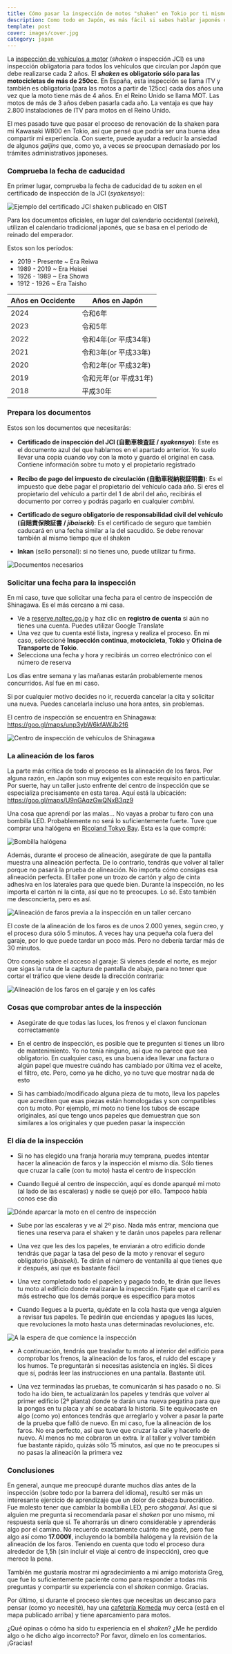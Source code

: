 ```yaml
---
title: Cómo pasar la inspección de motos "shaken" en Tokio por ti mismo
description: Como todo en Japón, es más fácil si sabes hablar japonés correctamente, pero no te preocupes, no es tan difícil como podrías pensar
template: post
cover: images/cover.jpg
category: japan
---
```


La [inspección de vehículos a motor](https://en.wikipedia.org/wiki/Motor-vehicle_inspection_(Japan)) (*shaken* o inspección JCI) es una inspección obligatoria para todos los vehículos que circulan por Japón que debe realizarse cada 2 años. El ***shaken* es obligatorio sólo para las motocicletas de más de 250cc**. En España, esta inspección se llama ITV y también es obligatoria (para las motos a partir de 125cc) cada dos años una vez que la moto tiene más de 4 años. En el Reino Unido se llama MOT. Las motos de más de 3 años deben pasarla cada año. La ventaja es que hay 2.800 instalaciones de ITV para motos en el Reino Unido. 

El mes pasado tuve que pasar el proceso de renovación de la shaken para mi Kawasaki W800 en Tokio, así que pensé que podría ser una buena idea compartir mi experiencia. Con suerte, puede ayudar a reducir la ansiedad de algunos *gaijins* que, como yo, a veces se preocupan demasiado por los trámites administrativos japoneses.

### Comprueba la fecha de caducidad

En primer lugar, comprueba la fecha de caducidad de tu *saken* en el certificado de inspección de la JCI (*syakensyo*):

![](/blog/how-to-pass-the-motorcycle-shaken-inspection-in-tokyo-by-yourself/images/1.jpg "Ejemplo del certificado JCI shaken publicado en OIST")

Para los documentos oficiales, en lugar del calendario occidental (*seireki*), utilizan el calendario tradicional japonés, que se basa en el periodo de reinado del emperador.

Estos son los períodos:

- 2019 - Presente ~ Era Reiwa
- 1989 - 2019 ~ Era Heisei
- 1926 - 1989 ~ Era Showa
- 1912 - 1926 ~ Era Taisho

| Años en Occidente | Años en Japón |
| --- | ----------- |
| 2024 | 令和6年 |
| 2023 | 令和5年 |
| 2022 | 令和4年(or 平成34年) |
| 2021 | 令和3年(or 平成33年) |
| 2020 | 令和2年(or 平成32年) |
| 2019 | 令和元年(or 平成31年) |
| 2018 | 平成30年 |

### Prepara los documentos

Estos son los documentos que necesitarás:

- **Certificado de inspección del JCI (自動車検査証 / *syakensyo*)**:
Este es el documento azul del que hablamos en el apartado anterior. Yo suelo llevar una copia cuando voy con la moto y guardo el original en casa. Contiene información sobre tu moto y el propietario registrado

- **Recibo de pago del impuesto de circulación (自動車税納税証明書)**:
Es el impuesto que debe pagar el propietario del vehículo cada año. Si eres el propietario del vehículo a partir del 1 de abril del año, recibirás el documento por correo y podrás pagarlo en cualquier *combini*. 

- **Certificado de seguro obligatorio de responsabilidad civil del vehículo (自賠責保険証書 / *jibaiseki*)**:
Es el certificado de seguro que también caducará en una fecha similar a la del sacudido. Se debe renovar también al mismo tiempo que el shaken

- **Inkan** (sello personal): si no tienes uno, puede utilizar tu firma.

![](/blog/how-to-pass-the-motorcycle-shaken-inspection-in-tokyo-by-yourself/images/1.jpg "Documentos necesarios")

### Solicitar una fecha para la inspección

En mi caso, tuve que solicitar una fecha para el centro de inspección de Shinagawa. Es el más cercano a mi casa.

- Ve a [reserve.naltec.go.jp](https://www.reserve.naltec.go.jp/web/ap-entry?slinky___page=forward:A1001_01) y haz clic en **registro de cuenta** si aún no tienes una cuenta. Puedes utilizar Google Translate
- Una vez que tu cuenta esté lista, ingresa y realiza el proceso. En mi caso, seleccioné **Inspección continua**, **motocicleta**, **Tokio** y **Oficina de Transporte de Tokio**.
- Selecciona una fecha y hora y recibirás un correo electrónico con el número de reserva

Los días entre semana y las mañanas estarán probablemente menos concurridos. Así fue en mi caso.

Si por cualquier motivo decides no ir, recuerda cancelar la cita y solicitar una nueva. Puedes cancelarla incluso una hora antes, sin problemas.

El centro de inspección se encuentra en Shinagawa: https://goo.gl/maps/unp3ybW6kfAWJb2f6

![](/blog/how-to-pass-the-motorcycle-shaken-inspection-in-tokyo-by-yourself/images/2.jpg "Centro de inspección de vehículos de Shinagawa")

### La alineación de los faros

La parte más crítica de todo el proceso es la alineación de los faros. Por alguna razón, en Japón son muy exigentes con este requisito en particular. Por suerte, hay un taller justo enfrente del centro de inspección que se especializa precisamente en esta tarea. Aquí está la ubicación: https://goo.gl/maps/U9nGAqzGwQNxB3qz9

Una cosa que aprendí por las malas... No vayas a probar tu faro con una bombilla LED. Probablemente no será lo suficientemente fuerte. Tuve que comprar una halógena en [Ricoland Tokyo Bay](https://goo.gl/maps/9QDzxWjjFVrge5CVA). Esta es la que compré:

![](/blog/how-to-pass-the-motorcycle-shaken-inspection-in-tokyo-by-yourself/images/7.jpg "Bombilla halógena")

Además, durante el proceso de alineación, asegúrate de que la pantalla muestra una alineación perfecta. De lo contrario, tendrás que volver al taller porque no pasará la prueba de alineación. No importa cómo consigas esa alineación perfecta. El taller pone un trozo de cartón y algo de cinta adhesiva en los laterales para que quede bien. Durante la inspección, no les importa el cartón ni la cinta, así que no te preocupes. Lo sé. Esto también me desconcierta, pero es así.

![](/blog/how-to-pass-the-motorcycle-shaken-inspection-in-tokyo-by-yourself/images/6.jpg "Alineación de faros previa a la inspección en un taller cercano")

El coste de la alineación de los faros es de unos 2.000 yenes, según creo, y el proceso dura sólo 5 minutos. A veces hay una pequeña cola fuera del garaje, por lo que puede tardar un poco más. Pero no debería tardar más de 30 minutos.

Otro consejo sobre el acceso al garaje: Si vienes desde el norte, es mejor que sigas la ruta de la captura de pantalla de abajo, para no tener que cortar el tráfico que viene desde la dirección contraria:

![](/blog/how-to-pass-the-motorcycle-shaken-inspection-in-tokyo-by-yourself/images/3.jpg "Alineación de los faros en el garaje y en los cafés")

### Cosas que comprobar antes de la inspección

- Asegúrate de que todas las luces, los frenos y el claxon funcionan correctamente

- En el centro de inspección, es posible que te pregunten si tienes un libro de mantenimiento. Yo no tenía ninguno, así que no parece que sea obligatorio. En cualquier caso, es una buena idea llevar una factura o algún papel que muestre cuándo has cambiado por última vez el aceite, el filtro, etc. Pero, como ya he dicho, yo no tuve que mostrar nada de esto

- Si has cambiado/modificado alguna pieza de tu moto, lleva los papeles que acrediten que esas piezas están homologadas y son compatibles con tu moto. Por ejemplo, mi moto no tiene los tubos de escape originales, así que tengo unos papeles que demuestran que son similares a los originales y que pueden pasar la inspección

### El día de la inspección

- Si no has elegido una franja horaria muy temprana, puedes intentar hacer la alineación de faros y la inspección el mismo día. Sólo tienes que cruzar la calle (con tu moto) hasta el centro de inspección

- Cuando llegué al centro de inspección, aquí es donde aparqué mi moto (al lado de las escaleras) y nadie se quejó por ello. Tampoco había conos ese dia

![](/blog/how-to-pass-the-motorcycle-shaken-inspection-in-tokyo-by-yourself/images/4.jpg "Dónde aparcar la moto en el centro de inspección")

- Sube por las escaleras y ve al 2º piso. Nada más entrar, menciona que tienes una reserva para el shaken y te darán unos papeles para rellenar

- Una vez que les des los papeles, te enviarán a otro edificio donde tendrás que pagar la tasa del peso de la moto y renovar el seguro obligatorio (*jibaiseki*). Te dirán el número de ventanilla al que tienes que ir después, así que es bastante fácil

- Una vez completado todo el papeleo y pagado todo, te dirán que lleves tu moto al edificio donde realizarán la inspección. Fíjate que el carril es más estrecho que los demás porque es específico para motos

- Cuando llegues a la puerta, quédate en la cola hasta que venga alguien a revisar tus papeles. Te pedirán que enciendas y apagues las luces, que revoluciones la moto hasta unas determinadas revoluciones, etc.

![](/blog/how-to-pass-the-motorcycle-shaken-inspection-in-tokyo-by-yourself/images/5.jpg "A la espera de que comience la inspección")

- A continuación, tendrás que trasladar tu moto al interior del edificio para comprobar los frenos, la alineación de los faros, el ruido del escape y los humos. Te preguntarán si necesitas asistencia en inglés. Si dices que sí, podrás leer las instrucciones en una pantalla. Bastante útil.

- Una vez terminadas las pruebas, te comunicarán si has pasado o no. Si todo ha ido bien, te actualizarán los papeles y tendrás que volver al primer edificio (2ª planta) donde te darán una nueva pegatina para que la pongas en tu placa y ahí se acabará la historia. Si te equivocaste en algo (como yo) entonces tendrás que arreglarlo y volver a pasar la parte de la prueba que falló de nuevo. En mi caso, fue la alineación de los faros. No era perfecto, así que tuve que cruzar la calle y hacerlo de nuevo. Al menos no me cobraron un extra. Ir al taller y volver también fue bastante rápido, quizás sólo 15 minutos, así que no te preocupes si no pasas la alineación la primera vez

### Conclusiones

En general, aunque me preocupé durante muchos días antes de la inspección (sobre todo por la barrera del idioma), resultó ser más un interesante ejercicio de aprendizaje que un dolor de cabeza burocrático. Fue molesto tener que cambiar la bombilla LED, pero *shoganai*. Así que si alguien me pregunta si recomendaría pasar el *shaken* por uno mismo, mi respuesta sería que sí. Te ahorrarás un dinero considerable y aprenderás algo por el camino. No recuerdo exactamente cuánto me gasté, pero fue algo así como **17.000¥**, incluyendo la bombilla halógena y la revisión de la alineación de los faros. Teniendo en cuenta que todo el proceso dura alrededor de 1,5h (sin incluir el viaje al centro de inspección), creo que merece la pena.

También me gustaría mostrar mi agradecimiento a mi amigo motorista Greg, que fue lo suficientemente paciente como para responder a todas mis preguntas y compartir su experiencia con el *shaken* conmigo. Gracias.

Por último, si durante el proceso sientes que necesitas un descanso para pensar (como yo necesité), hay una [cafetería Komeda](https://goo.gl/maps/YuE4mMr5NCbjP42F9) muy cerca (está en el mapa publicado arriba) y tiene aparcamiento para motos.

¿Qué opinas o cómo ha sido tu experiencia en el *shaken*? ¿Me he perdido algo o he dicho algo incorrecto? Por favor, dímelo en los comentarios. ¡Gracias!